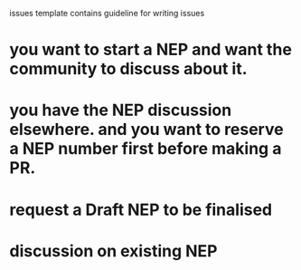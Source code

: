 issues template contains guideline for writing issues

# you want to start a NEP and want the community to discuss about it.

# you have the NEP discussion elsewhere. and you want to reserve a NEP number first before making a PR.

# request a Draft NEP to be finalised

# discussion on existing NEP
